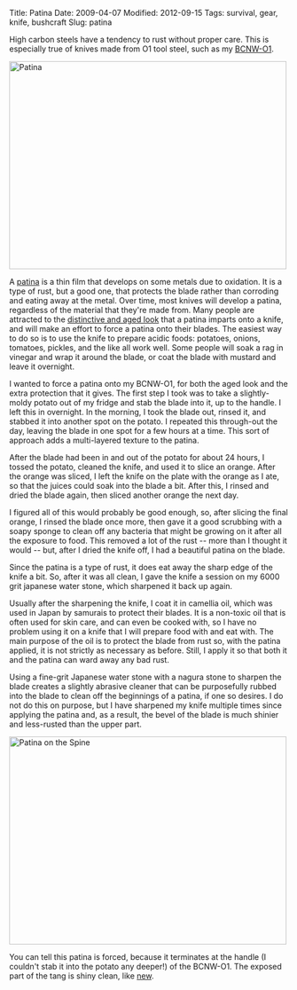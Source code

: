 Title: Patina
Date: 2009-04-07
Modified: 2012-09-15
Tags: survival, gear, knife, bushcraft
Slug: patina

High carbon steels have a tendency to rust without proper care. This is especially true of knives made from O1 tool steel, such as my <a href="http://pig-monkey.com/2008/11/15/bcnw-o1-bushcraft-knife/">BCNW-O1</a>.

<a href="http://www.flickr.com/photos/pigmonkey/3422178895/" title="Patina by Pig Monkey, on Flickr"><img src="http://farm4.static.flickr.com/3659/3422178895_232887982b.jpg" width="500" height="375" alt="Patina" /></a>

A <a href="http://en.wikipedia.org/wiki/Patina">patina</a> is a thin film that develops on some metals due to oxidation. It is a type of rust, but a good one, that protects the blade rather than corroding and eating away at the metal. Over time, most knives will develop a patina, regardless of the material that they're made from. Many people are attracted to the <a href="http://mlknives.com/blog/2009/02/03/patina-a-beautiful-thing/">distinctive and aged look</a> that a patina imparts onto a knife, and will make an effort to force a patina onto their blades. The easiest way to do so is to use the knife to prepare acidic foods: potatoes, onions, tomatoes, pickles, and the like all work well. Some people will soak a rag in vinegar and wrap it around the blade, or coat the blade with mustard and leave it overnight.

<!--more-->

I wanted to force a patina onto my BCNW-O1, for both the aged look and the extra protection that it gives. The first step I took was to take a slightly-moldy potato out of my fridge and stab the blade into it, up to the handle. I left this in overnight. In the morning, I took the blade out, rinsed it, and stabbed it into another spot on the potato. I repeated this through-out the day, leaving the blade in one spot for a few hours at a time. This sort of approach adds a multi-layered texture to the patina.

After the blade had been in and out of the potato for about 24 hours, I tossed the potato, cleaned the knife, and used it to slice an orange. After the orange was sliced, I left the knife on the plate with the orange as I ate, so that the juices could soak into the blade a bit. After this, I rinsed and dried the blade again, then sliced another orange the next day.

I figured all of this would probably be good enough, so, after slicing the final orange, I rinsed the blade once more, then gave it a good scrubbing with a soapy sponge to clean off any bacteria that might be growing on it after all the exposure to food. This removed a lot of the rust -- more than I thought it would -- but, after I dried the knife off, I had a beautiful patina on the blade.

Since the patina is a type of rust, it does eat away the sharp edge of the knife a bit. So, after it was all clean, I gave the knife a session on my 6000 grit japanese water stone, which sharpened it back up again.

Usually after the sharpening the knife, I coat it in camellia oil, which was used in Japan by samurais to protect their blades. It is a non-toxic oil that is often used for skin care, and can even be cooked with, so I have no problem using it on a knife that I will prepare food with and eat with. The main purpose of the oil is to protect the blade from rust so, with the patina applied, it is not strictly as necessary as before. Still, I apply it so that both it and the patina can ward away any bad rust.

Using a fine-grit Japanese water stone with a nagura stone to sharpen the blade creates a slightly abrasive cleaner that can be purposefully rubbed into the blade to clean off the beginnings of a patina, if one so desires. I do not do this on purpose, but I have sharpened my knife multiple times since applying the patina and, as a result, the bevel of the blade is much shinier and less-rusted than the upper part.

<a href="http://www.flickr.com/photos/pigmonkey/3422982570/" title="Patina on the Spine by Pig Monkey, on Flickr"><img src="http://farm4.static.flickr.com/3564/3422982570_1d353b8275.jpg" width="500" height="375" alt="Patina on the Spine" /></a>

You can tell this patina is forced, because it terminates at the handle (I couldn't stab it into the potato any deeper!) of the BCNW-O1. The exposed part of the tang is shiny clean, like <a href="http://www.flickr.com/photos/pigmonkey/3033849536/in/set-72157609164378887/">new</a>.
